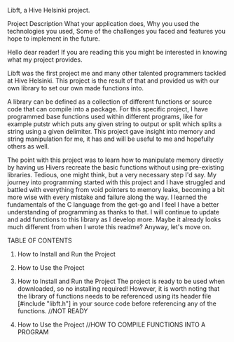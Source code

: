 Libft, a Hive Helsinki project. 

Project Description
What your application does,
Why you used the technologies you used,
Some of the challenges you faced and features you hope to implement in the future.

Hello dear reader! If you are reading this you might be interested in knowing what my project provides.

Libft was the first project me and many other talented programmers tackled at Hive Helsinki. This project is the result of that and provided us with our own library to set our own made functions into.

A library can be defined as a collection of different functions or source code that can compile into a package. For this specific project, I have programmed base functions used within different programs, like for example putstr which puts any given string to output or split which splits a string using a given delimiter. This project gave insight into memory and string manipulation for me, it has and will be useful to me and hopefully others as well.

The point with this project was to learn how to manipulate memory directly by having us Hivers recreate the basic functions without using pre-existing libraries. Tedious, one might think, but a very necessary step I'd say. My journey into programming started with this project and I have struggled and battled with everything from void pointers to memory leaks, becoming a bit more wise with every mistake and failure along the way. I learned the fundamentals of the C language from the get-go and I feel I have a better understanding of programming as thanks to that.
I will continue to update and add functions to this library as I develop more. Maybe it already looks much different from when I wrote this readme? Anyway, let's move on.

TABLE OF CONTENTS
1. How to Install and Run the Project
2. How to Use the Project

1. How to Install and Run the Project
The project is ready to be used when downloaded, so no installing required! 
However, it is worth noting that the library of functions needs to be referenced using its header file [#include "libft.h"] in your source code before referencing any of the functions. 
//NOT READY

2. How to Use the Project
//HOW TO COMPILE FUNCTIONS INTO A PROGRAM